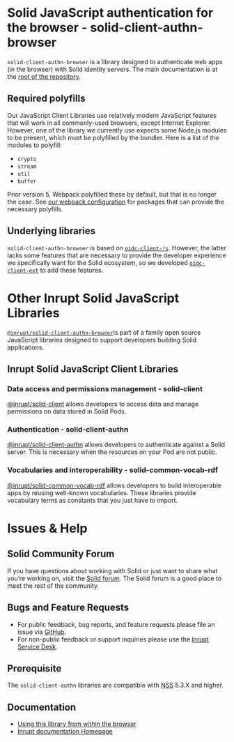 # Solid JavaScript authentication for the browser - solid-client-authn-browser

`solid-client-authn-browser` is a library designed to authenticate web apps (in the browser) with Solid identity servers.
The main documentation is at the [root of the repository](../../README.md).

## Required polyfills

Our JavaScript Client Libraries use relatively modern JavaScript features that
will work in all commonly-used browsers, except Internet Explorer. However, one of
the library we currently use expects some Node.js modules to be present, which must
be polyfilled by the bundler. Here is a list of the modules to polyfill:
- `crypto`
- `stream`
- `util`
- `buffer`

Prior version 5, Webpack polyfilled these by default, but that is no longer the case.
See [our webpack configuration](./webpack.common.js) for packages that can provide
the necessary polyfills.

## Underlying libraries

`solid-client-authn-browser` is based on [`oidc-client-js`](https://github.com/IdentityModel/oidc-client-js). 
However, the latter lacks some features that are necessary to provide the developer experience we specifically want for the Solid ecosystem, so we developed [`oidc-client-ext`](https://www.npmjs.com/package/@inrupt/oidc-client-ext) to add these features.

# Other Inrupt Solid JavaScript Libraries
[`@inrupt/solid-client-authn-browser`](https://www.npmjs.com/package/@inrupt/solid-client-authn-browser )is part of a family open source JavaScript libraries designed to support developers building Solid applications.
 
## Inrupt Solid JavaScript Client Libraries

### Data access and permissions management - solid-client

[@inrupt/solid-client](https://docs.inrupt.com/client-libraries/solid-client-js/) allows developers to access data and manage permissions on data stored in Solid Pods.

### Authentication - solid-client-authn

[@inrupt/solid-client-authn](https://github.com/inrupt/solid-client-authn) allows developers to authenticate against a Solid server. This is necessary when the resources on your Pod are not public.

### Vocabularies and interoperability - solid-common-vocab-rdf

[@inrupt/solid-common-vocab-rdf](https://github.com/inrupt/solid-common-vocab-rdf) allows developers to build interoperable apps by reusing well-known vocabularies. These libraries provide vocabulary terms as constants that you just have to import.

# Issues & Help

## Solid Community Forum

If you have questions about working with Solid or just want to share what you’re working on, visit the [Solid forum](https://forum.solidproject.org/). The Solid forum is a good place to meet the rest of the community.

## Bugs and Feature Requests

- For public feedback, bug reports, and feature requests please file an issue via [GitHub](https://github.com/inrupt/solid-client-authn/issues/).
- For non-public feedback or support inquiries please use the [Inrupt Service Desk](https://inrupt.atlassian.net/servicedesk).

## Prerequisite

The `solid-client-authn` libraries are compatible with [NSS](https://github.com/solid/node-solid-server/releases/tag/v5.3.0) 5.3.X and higher.

## Documentation

- [Using this library from within the browser](https://docs.inrupt.com/developer-tools/javascript/client-libraries/tutorial/authenticate/)
- [Inrupt documentation Homepage](https://docs.inrupt.com/)
